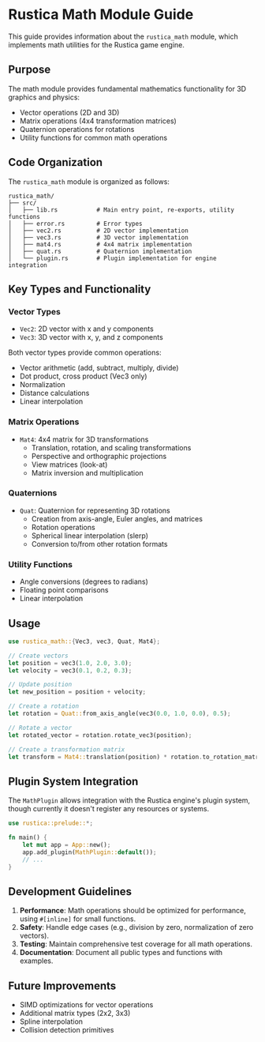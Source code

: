 # Rustica Math Module Guide

This guide provides information about the `rustica_math` module, which implements math utilities for the Rustica game engine.

## Purpose

The math module provides fundamental mathematics functionality for 3D graphics and physics:

- Vector operations (2D and 3D)
- Matrix operations (4x4 transformation matrices)
- Quaternion operations for rotations
- Utility functions for common math operations

## Code Organization

The `rustica_math` module is organized as follows:

```
rustica_math/
├── src/
│   ├── lib.rs           # Main entry point, re-exports, utility functions
│   ├── error.rs         # Error types
│   ├── vec2.rs          # 2D vector implementation
│   ├── vec3.rs          # 3D vector implementation
│   ├── mat4.rs          # 4x4 matrix implementation
│   ├── quat.rs          # Quaternion implementation
│   └── plugin.rs        # Plugin implementation for engine integration
```

## Key Types and Functionality

### Vector Types

- `Vec2`: 2D vector with x and y components
- `Vec3`: 3D vector with x, y, and z components

Both vector types provide common operations:
- Vector arithmetic (add, subtract, multiply, divide)
- Dot product, cross product (Vec3 only)
- Normalization
- Distance calculations
- Linear interpolation

### Matrix Operations

- `Mat4`: 4x4 matrix for 3D transformations
  - Translation, rotation, and scaling transformations
  - Perspective and orthographic projections
  - View matrices (look-at)
  - Matrix inversion and multiplication

### Quaternions

- `Quat`: Quaternion for representing 3D rotations
  - Creation from axis-angle, Euler angles, and matrices
  - Rotation operations
  - Spherical linear interpolation (slerp)
  - Conversion to/from other rotation formats

### Utility Functions

- Angle conversions (degrees to radians)
- Floating point comparisons
- Linear interpolation

## Usage

```rust
use rustica_math::{Vec3, vec3, Quat, Mat4};

// Create vectors
let position = vec3(1.0, 2.0, 3.0);
let velocity = vec3(0.1, 0.2, 0.3);

// Update position
let new_position = position + velocity;

// Create a rotation
let rotation = Quat::from_axis_angle(vec3(0.0, 1.0, 0.0), 0.5);

// Rotate a vector
let rotated_vector = rotation.rotate_vec3(position);

// Create a transformation matrix
let transform = Mat4::translation(position) * rotation.to_rotation_matrix();
```

## Plugin System Integration

The `MathPlugin` allows integration with the Rustica engine's plugin system, though currently it doesn't register any resources or systems.

```rust
use rustica::prelude::*;

fn main() {
    let mut app = App::new();
    app.add_plugin(MathPlugin::default());
    // ...
}
```

## Development Guidelines

1. **Performance**: Math operations should be optimized for performance, using `#[inline]` for small functions.
2. **Safety**: Handle edge cases (e.g., division by zero, normalization of zero vectors).
3. **Testing**: Maintain comprehensive test coverage for all math operations.
4. **Documentation**: Document all public types and functions with examples.

## Future Improvements

- SIMD optimizations for vector operations
- Additional matrix types (2x2, 3x3)
- Spline interpolation
- Collision detection primitives
